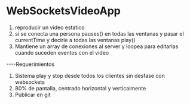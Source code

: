 # WebSocketsVideoApp
1) reproducir un video estatico
2) si se conecta una persona pauses() en todas las ventanas y pasar el currentTime y 
decirle a todas las ventanas play()
3) Mantiene un array de conexiones al server y loopea para editarlas cuando suceden eventos
con el video



----Requerimientos
1) Sistema play y stop desde todos los clientes sin desfase con websockets
2) 80% de pantalla, centrado horizontal y verticalmente
3) Publicar en git